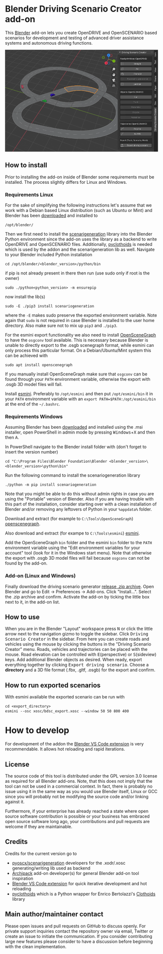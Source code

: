 # Blender Driving Scenario Creator add-on

This [Blender](https://www.blender.org/) add-on lets you create OpenDRIVE and
OpenSCENARIO based scenarios for development and testing of advanced driver
assistance systems and autonomous driving functions.

![Screenshot](screenshot.png)

## How to install

Prior to installing the add-on inside of Blender some requirements must be
installed. The process slightly differs for Linux and Windows.

###  Requirements Linux

For the sake of simplifying the following instructions let's assume that we
work with a Debian based Linux distribution (such as Ubuntu or Mint) and Blender
has been [downloaded](https://www.blender.org/download/) and installed to

    /opt/blender/

Then we first need to install the
[scenarigeneration](https://github.com/pyoscx/scenariogeneration) library into
the Blender Python environment since the add-on uses the library as a backend to
write OpenDRIVE and OpenSCENARIO files. Additionally,
[pyclothoids](https://github.com/phillipd94/pyclothoids) is needed which is used
by the addon and the scenarigeneration lib as well. Navigate to your Blender
included Python installation

    cd /opt/blender/<blender_version>/python/bin

if pip is not already present in there then run (use sudo only if root is the
owner)

    sudo ./python<python_version> -m ensurepip

now install the lib(s)

    sudo -E ./pip3 install scenariogeneration

where the `-E` makes sudo preserve the exported environment variable. Note again
that `sudo` is not required in case Blender is installed to the user home
directory. Also make sure not to mix up `pip3` and `./pip3`.

For the esmini export functionality we also need to install
[OpenSceneGraph](http://www.openscenegraph.org/) to have the `osgconv` tool
available. This is necessary because Blender is unable to directly export to the
.osgb scenegraph format, while esmini can only process this particular format.
On a Debian/Ubuntu/Mint system this can be achieved with

    sudo apt install openscenegraph

If you manually install OpenSceneGraph make sure that `osgconv` can be found
through your `PATH` environment variable, otherwise the export with .osgb 3D
model files will fail.

Install [esmini](ttps://github.com/esmini/esmini/releases). Preferably to
`/opt/esmini` and then put `/opt/esmini/bin` it in your `PATH` environment
variable with an `export PATH=$PATH:/opt/esmini/bin` at the end of the
`~/.bashrc`.

### Requirements Windows

Assuming Blender has been [downloaded](https://www.blender.org/download/) and
installed using the .msi installer, open PowerShell in admin mode by pressing
<kbd>Windows</kbd>+<kbd>X</kbd> and then then <kbd>A</kbd>.

In PowerShell navigate to the Blender install folder with (don't forget to
insert the version number)

    cd "C:\Program Files\Blender Foundation\Blender <blender_version>\<blender_version>\python\bin"

Run the following command to install the scenariogeneration library

    ./python -m pip install scenariogeneration

Note that you might be able to do this without admin rights in case you are
using the "Portable" version of Blender. Also if you are having trouble with
this part of the installation, consider starting over with a clean installation
of Blender and/or removing any leftovers of Python in your `%appdata%` folder.

Download and extract (for example to `C:\Tools\OpenSceneGraph`)
[openscenegraph](https://objexx.com/OpenSceneGraph.html).

Also download and extract (for exampe to `C:\Tools\esmini`)
[esmini](https://github.com/esmini/esmini/releases).

Add the OpenSceneGraph `bin` folder and the esmini `bin` folder to the `PATH`
environment variable using the "Edit environment variables for your account"
tool (look for it in the Windows start menu). Note that otherwise the export
with .osgb 3D model files will fail because `osgconv` can not be found by the
add-on.

### Add-on (Linux and Windows)

Finally download the driving scenario generator [release .zip
archive](https://github.com/johschmitz/blender-driving-scenario-creator/releases/).
Open Blender and go to Edit -> Preferences -> Add-ons. Click "Install...".
Select the .zip archive and confirm. Activate the add-on by ticking the little
box next to it, in the add-on list.

## How to use

When you are in the Blender "Layout" workspace press <kbd>N</kbd> or click the
little arrow next to the navigation gizmo to toggle the sidebar. Click
<kbd>Driving Scenario Creator</kbd> in the sidebar. From here you can create
roads and vehicles using the mouse by clicking the buttons in the "Driving
Scenario Creator" menu. Roads, vehicles and trajectories can be placed with the
mouse. Road elevation can be controlled with <kbd>E</kbd>(perspective) or
<kbd>S</kbd>(sideview) keys. Add additional Blender objects as desired. When
ready, export everything together by clicking <kbd>Export driving
scenario</kbd>. Choose a **directory** and a 3D file format (.fbx, .gltf, .osgb)
for the export and confirm.

## How to run exported scenarios

With esmini available the exported scenario can be run with

    cd <export_directory>
    esmini --osc xosc/bdsc_export.xosc --window 50 50 800 400

# How to develop

For development of the addon the [Blender VS Code
extension](https://github.com/JacquesLucke/blender_vscode) is very
recommendable. It allows hot reloading and rapid iterations.

## License

The source code of this tool is distributed under the GPL version 3.0 license as
required for all Blender add-ons. Note, that this does not imply that the tool
can not be used in a commercial context. In fact, there is probably no issue
using it in the same way as you would use Blender itself, Linux or GCC since you
will probably not be modifying the source code and/or linking against it.

Furthermore, if your enterprise has already reached a state where open source
software contribution is possible or your business has embraced open source
software long ago, your contributions and pull requests are welcome if they are
maintainable.

## Credits

Credits for the current version go to
- [pyoscx/scenarigeneration](https://github.com/pyoscx/scenariogeneration)
  developers for the .xodr/.xosc generating/writing lib used as backend
- [Archipack](https://github.com/s-leger/archipack) add-on developer(s) for
  general Blender add-on tool inspiration
- [Blender VS Code extension](https://github.com/JacquesLucke/blender_vscode)
  for quick iterative development and hot reloading
- [pyclothoids](https://github.com/phillipd94/pyclothoids) which is a Python
  wrapper for Enrico Bertolazzi's
  [Clothoids](https://github.com/ebertolazzi/Clothoids) library

## Main author/maintainer contact

Please open issues and pull requests on GitHub to discuss openly. For private
support inquiries contact the repository owner via email, Twitter or create an
issue to initiate the communication. If you consider contributing large new
features please consider to have a discussion before beginning with the clean
implementation.
